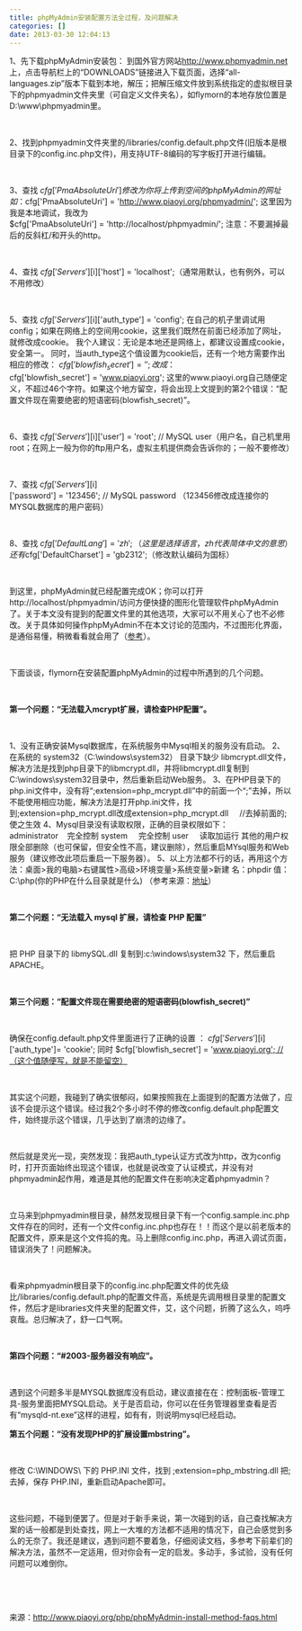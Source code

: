 ```yaml
---
title: phpMyAdmin安装配置方法全过程，及问题解决
categories: []
date: 2013-03-30 12:04:13
---
```


1、先下载phpMyAdmin安装包：
到国外官方网站<a href="http://www.phpmyadmin.net/" target="_blank">http://www.phpmyadmin.net</a>上，点击导航栏上的“DOWNLOADS”链接进入下载页面，选择“all-languages.zip”版本下载到本地，解压；把解压缩文件放到系统指定的虚拟根目录下的phpmyadmin文件夹里（可自定义文件夹名），如flymorn的本地存放位置是D:\www\phpmyadmin里。

&nbsp;

2、找到phpmyadmin文件夹里的/libraries/config.default.php文件(旧版本是根目录下的config.inc.php文件)，用支持UTF-8编码的写字板打开进行编辑。

&nbsp;

3、查找 $cfg['PmaAbsoluteUri']
修改为你将上传到空间的phpMyAdmin的网址
如：$cfg['PmaAbsoluteUri'] = 'http://www.piaoyi.org/phpmyadmin/';
这里因为我是本地调试，我改为$cfg['PmaAbsoluteUri'] = 'http://localhost/phpmyadmin/';
注意：不要漏掉最后的反斜杠/和开头的http。

&nbsp;

4、查找 $cfg['Servers'][$i]['host'] = 'localhost';（通常用默认，也有例外，可以不用修改）

&nbsp;

5、查找 $cfg['Servers'][$i]['auth_type'] = 'config';
在自己的机子里调试用config；如果在网络上的空间用cookie，这里我们既然在前面已经添加了网址，就修改成cookie。
我个人建议：无论是本地还是网络上，都建议设置成cookie，安全第一。
同时，当auth_type这个值设置为cookie后，还有一个地方需要作出相应的修改：
$cfg['blowfish_secret'] = '';
改成：$cfg['blowfish_secret'] = 'www.piaoyi.org';
这里的www.piaoyi.org自己随便定义，不超过46个字符。如果这个地方留空，将会出现上文提到的第2个错误：“配置文件现在需要绝密的短语密码(blowfish_secret)”。

&nbsp;

6、查找 $cfg['Servers'][$i]['user'] = 'root'; // MySQL user（用户名，自己机里用root；在网上一般为你的ftp用户名，虚拟主机提供商会告诉你的；一般不要修改）

&nbsp;

7、查找 $cfg['Servers'][$i]['password'] = '123456'; // MySQL password （123456修改成连接你的MYSQL数据库的用户密码）

&nbsp;

8、查找 $cfg['DefaultLang'] = 'zh'; （这里是选择语言，zh代表简体中文的意思） 还有 $cfg['DefaultCharset'] = 'gb2312';（修改默认编码为国标）

&nbsp;

到这里，phpMyAdmin就已经配置完成OK；你可以打开http://localhost/phpmyadmin/访问方便快捷的图形化管理软件phpMyAdmin了。关于本文没有提到的配置文件里的其他选项，大家可以不用关心了也不必修改。关于具体如何操作phpMyAdmin不在本文讨论的范围内，不过图形化界面，是通俗易懂，稍微看看就会用了（<a href="http://www.jacro.cn/archives/2007/20858.html" target="_blank">参考</a>）。

&nbsp;

下面谈谈，flymorn在安装配置phpMyAdmin的过程中所遇到的几个问题。

&nbsp;

<strong>第一个问题：“无法载入mcrypt扩展，请检查PHP配置”。</strong>

&nbsp;

1、没有正确安装Mysql数据库，在系统服务中Mysql相关的服务没有启动。
2、在系统的 system32（C:\windows\system32） 目录下缺少 libmcrypt.dll文件，解决方法是找到php目录下的libmcrypt.dll，并将libmcrypt.dll复制到C:\windows\system32目录中，然后重新启动Web服务。
3、在PHP目录下的php.ini文件中，没有将“;extension=php_mcrypt.dll”中的前面一个“;”去掉，所以不能使用相应功能，解决方法是打开php.ini文件，找到;extension=php_mcrypt.dll改成extension=php_mcrypt.dll     //去掉前面的;使之生效
4、Mysql目录没有读取权限，正确的目录权限如下：
administrator    完全控制
system     完全控制
user     读取加运行
其他的用户权限全部删除（也可保留，但安全性不高，建议删除），然后重启MYsql服务和Web服务（建议修改此项后重启一下服务器）。
5、以上方法都不行的话，再用这个方法：桌面&gt;我的电脑&gt;右键属性&gt;高级&gt;环境变量&gt;系统变量&gt;新建
名：phpdir
值：C:\php(你的PHP在什么目录就是什么)
（参考来源：<a href="http://www.phperz.com/html/PHPjichubiancheng/xinshouzhuanqu/20080103/587.html" target="_blank">地址</a>）

&nbsp;

<strong>第二个问题：“无法载入 mysql 扩展，请检查 PHP 配置”</strong>

&nbsp;

把 PHP 目录下的 libmySQL.dll 复制到:c:\windows\system32 下，然后重启APACHE。

&nbsp;

<strong>第三个问题：“配置文件现在需要绝密的短语密码(blowfish_secret)”</strong>

&nbsp;

确保在config.default.php文件里面进行了正确的设置 ：
$cfg['Servers'][$i]['auth_type']= 'cookie';
同时
$cfg['blowfish_secret'] = 'www.piaoyi.org'; //（这个值随便写，就是不能留空）

&nbsp;

其实这个问题，我碰到了确实很郁闷，如果按照我在上面提到的配置方法做了，应该不会提示这个错误。经过我2个多小时不停的修改config.default.php配置文件，始终提示这个错误，几乎达到了崩溃的边缘了。

&nbsp;

然后就是灵光一现，突然发现：我把auth_type认证方式改为http，改为config时，打开页面始终出现这个错误，也就是说改变了认证模式，并没有对phpmyadmin起作用，难道是其他的配置文件在影响决定着phpmyadmin？

&nbsp;

立马来到phpmyadmin根目录，赫然发现根目录下有一个config.sample.inc.php文件存在的同时，还有一个文件config.inc.php也存在！！而这个是以前老版本的配置文件，原来是这个文件捣的鬼。马上删除config.inc.php，再进入调试页面，错误消失了！问题解决。

&nbsp;

看来phpmyadmin根目录下的config.inc.php配置文件的优先级比/libraries/config.default.php的配置文件高，系统是先调用根目录里的配置文件，然后才是libraries文件夹里的配置文件，艾，这个问题，折腾了这么久，呜呼哀哉。总归解决了，舒一口气啊。

&nbsp;

<strong>第四个问题：“#2003-服务器没有响应”。</strong>

&nbsp;

遇到这个问题多半是MYSQL数据库没有启动，建议直接在在：控制面板-管理工具-服务里面把MYSQL启动。关于是否启动，你可以在任务管理器里查看是否有“mysqld-nt.exe”这样的进程，如有有，则说明mysql已经启动。

<strong>第五个问题：“没有发现PHP的扩展设置mbstring”。</strong>

&nbsp;

修改 C:\WINDOWS\ 下的 PHP.INI 文件，找到 ;extension=php_mbstring.dll 把;去掉，保存 PHP.INI，重新启动Apache即可。

&nbsp;

这些问题，不碰到便罢了。但是对于新手来说，第一次碰到的话，自己查找解决方案的话一般都是到处查找，网上一大堆的方法都不适用的情况下，自己会感觉到多么的无奈了。我还是建议，遇到问题不要着急，仔细阅读文档，多参考下前辈们的解决方法，虽然不一定适用，但对你会有一定的启发。多动手，多试验，没有任何问题可以难倒你。

&nbsp;

&nbsp;

来源：http://www.piaoyi.org/php/phpMyAdmin-install-method-faqs.html
